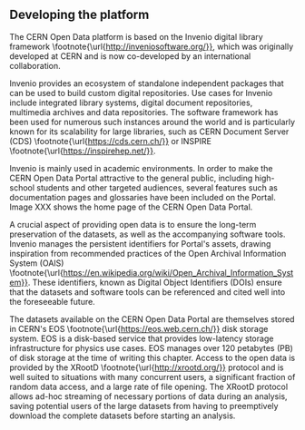 ## Developing the platform

The CERN Open Data platform is based on the Invenio digital library framework \footnote{\url{http://inveniosoftware.org/}}, which was originally developed at CERN and is now co-developed by an international collaboration.

Invenio provides an ecosystem of standalone independent packages that can be used to build custom digital repositories. Use cases for Invenio include integrated library systems, digital document repositories, multimedia archives and data repositories. The software framework has been used for numerous such instances around the world and is particularly known for its scalability for large libraries, such as CERN Document Server (CDS) \footnote{\url{https://cds.cern.ch/}} or INSPIRE \footnote{\url{https://inspirehep.net/}}.

Invenio is mainly used in academic environments. In order to make the CERN Open Data Portal attractive to the general public, including high-school students and other targeted audiences, several features such as documentation pages and glossaries have been included on the Portal. Image XXX shows the home page of the CERN Open Data Portal.

A crucial aspect of providing open data is to ensure the long-term preservation of the datasets, as well as the accompanying software tools. Invenio manages the persistent identifiers for Portal's assets, drawing inspiration from recommended practices of the Open Archival Information System (OAIS) \footnote{\url{https://en.wikipedia.org/wiki/Open_Archival_Information_System}}. These identifiers, known as Digital Object Identifiers (DOIs) ensure that the datasets and software tools can be referenced and cited well into the foreseeable future.

The datasets available on the CERN Open Data Portal are themselves stored in CERN's EOS \footnote{\url{https://eos.web.cern.ch/}} disk storage system. EOS is a disk-based service that provides low-latency storage infrastructure for physics use cases. EOS manages over 120 petabytes (PB) of disk storage at the time of writing this chapter. Access to the open data is provided by the XRootD \footnote{\url{http://xrootd.org/}} protocol and is well suited to situations with many concurrent users, a significant fraction of random data access, and a large rate of file opening. The XRootD protocol allows ad-hoc streaming of necessary portions of data during an analysis, saving potential users of the large datasets from having to preemptively download the complete datasets before starting an analysis.
